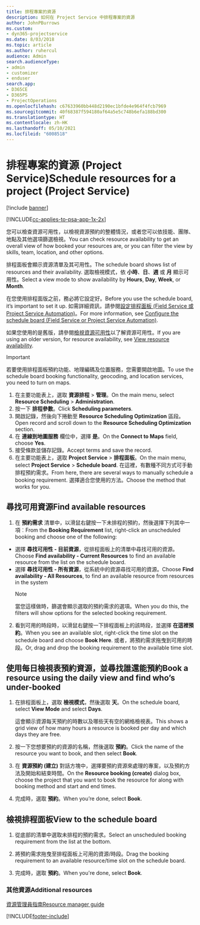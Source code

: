 ```yaml
---
title: 排程專案的資源
description: 如何在 Project Service 中排程專案的資源
author: JohnPBurrows
ms.custom:
- dyn365-projectservice
ms.date: 8/03/2018
ms.topic: article
ms.author: ruhercul
audience: Admin
search.audienceType:
- admin
- customizer
- enduser
search.app:
- D365CE
- D365PS
- ProjectOperations
ms.openlocfilehash: c67633960bb448d2190ec1bfde4e964f4fcb7969
ms.sourcegitcommit: 40f68387f594180af64a5e5c748b6efa188bd300
ms.translationtype: HT
ms.contentlocale: zh-HK
ms.lasthandoff: 05/10/2021
ms.locfileid: "6008518"
---
```

# <a name="schedule-resources-for-a-project-project-service"></a><span data-ttu-id="66ee8-103">排程專案的資源 (Project Service)</span><span class="sxs-lookup"><span data-stu-id="66ee8-103">Schedule resources for a project (Project Service)</span></span>

[!include [banner](../includes/psa-now-project-operations.md)]

[!INCLUDE[cc-applies-to-psa-app-1x-2x](../includes/cc-applies-to-psa-app-1x-2x.md)]

<span data-ttu-id="66ee8-104">您可以檢查資源可用性，以檢視資源預約的整體情況，或者您可以依技能、團隊、地點及其他選項篩選檢視。</span><span class="sxs-lookup"><span data-stu-id="66ee8-104">You can check resource availability to get an overall view of how booked your resources are, or you can filter the view by skills, team, location, and other options.</span></span>  
  
<span data-ttu-id="66ee8-105">排程面板會顯示資源清單及其可用性。</span><span class="sxs-lookup"><span data-stu-id="66ee8-105">The schedule board shows list of resources and their availability.</span></span> <span data-ttu-id="66ee8-106">選取檢視模式，依 **小時**、**日**、**週** 或 **月** 顯示可用性。</span><span class="sxs-lookup"><span data-stu-id="66ee8-106">Select a view mode to show availability by **Hours**, **Day**, **Week**, or **Month**.</span></span>  
  
<span data-ttu-id="66ee8-107">在您使用排程面版之前，務必將它設定好。</span><span class="sxs-lookup"><span data-stu-id="66ee8-107">Before you use the schedule board, it’s important to set it up.</span></span> <span data-ttu-id="66ee8-108">如需詳細資訊，請參閱[設定排程面板 (Field Service 或 Project Service Automation)](/dynamics365/field-service/configure-schedule-board)。</span><span class="sxs-lookup"><span data-stu-id="66ee8-108">For more information, see [Configure the schedule board (Field Service or Project Service Automation)](/dynamics365/field-service/configure-schedule-board).</span></span>
  
<span data-ttu-id="66ee8-109">如果您使用的是舊版，請參閱[檢視資源可用性](../psa/view-resource-availability.md)以了解資源可用性。</span><span class="sxs-lookup"><span data-stu-id="66ee8-109">If you are using an older version, for resource availability, see [View resource availability](../psa/view-resource-availability.md).</span></span>  

> [!IMPORTANT]
>  <span data-ttu-id="66ee8-110">若要使用排程面板預約功能、地理編碼及位置服務，您需要開啟地圖。</span><span class="sxs-lookup"><span data-stu-id="66ee8-110">To use the schedule board booking functionality, geocoding, and location services, you need to turn on maps.</span></span>  
> 
> 1. <span data-ttu-id="66ee8-111">在主要功能表上，選取 **資源排程** > **管理**。</span><span class="sxs-lookup"><span data-stu-id="66ee8-111">On the main menu, select **Resource Scheduling** > **Administration**.</span></span>  
> 2. <span data-ttu-id="66ee8-112">按一下 **排程參數**。</span><span class="sxs-lookup"><span data-stu-id="66ee8-112">Click **Scheduling parameters**.</span></span>  
> 3. <span data-ttu-id="66ee8-113">開啟記錄，然後向下捲動至 **Resource Scheduling Optimization** 區段。</span><span class="sxs-lookup"><span data-stu-id="66ee8-113">Open record and scroll down to the **Resource Scheduling Optimization** section.</span></span>  
> 4. <span data-ttu-id="66ee8-114">在 **連線到地圖服務** 欄位中，選擇 **是**。</span><span class="sxs-lookup"><span data-stu-id="66ee8-114">On the **Connect to Maps** field, choose **Yes**.</span></span>  
> 5. <span data-ttu-id="66ee8-115">接受條款並儲存記錄。</span><span class="sxs-lookup"><span data-stu-id="66ee8-115">Accept terms and save the record.</span></span>  
> 6. <span data-ttu-id="66ee8-116">在主要功能表上，選取 **Project Service** > **排程面板**。</span><span class="sxs-lookup"><span data-stu-id="66ee8-116">On the main menu, select **Project Service** > **Schedule board**.</span></span> <span data-ttu-id="66ee8-117">在這裡，有數種不同方式可手動排程預約需求。</span><span class="sxs-lookup"><span data-stu-id="66ee8-117">From here, there are several ways to manually schedule a booking requirement.</span></span> <span data-ttu-id="66ee8-118">選擇適合您使用的方法。</span><span class="sxs-lookup"><span data-stu-id="66ee8-118">Choose the method that works for you.</span></span>
  
## <a name="find-available-resources"></a><span data-ttu-id="66ee8-119">尋找可用資源</span><span class="sxs-lookup"><span data-stu-id="66ee8-119">Find available resources</span></span>

1.  <span data-ttu-id="66ee8-120">在 **預約需求** 清單中，以滑鼠右鍵按一下未排程的預約，然後選擇下列其中一項︰</span><span class="sxs-lookup"><span data-stu-id="66ee8-120">From the **Booking Requirement** list, right-click an unscheduled booking and choose one of the following:</span></span>  
  
- <span data-ttu-id="66ee8-121">選擇 **尋找可用性 - 目前資源**，從排程面板上的清單中尋找可用的資源。</span><span class="sxs-lookup"><span data-stu-id="66ee8-121">Choose **Find availability - Current Resources** to find an available resource from the list on the schedule board.</span></span>  
- <span data-ttu-id="66ee8-122">選擇 **尋找可用性 - 所有資源**，從系統中的資源尋找可用的資源。</span><span class="sxs-lookup"><span data-stu-id="66ee8-122">Choose **Find availability - All Resources**, to find an available resource from resources in the system</span></span>  
   > [!NOTE]
   >  <span data-ttu-id="66ee8-123">當您這樣做時，篩選會顯示選取的預約需求的選項。</span><span class="sxs-lookup"><span data-stu-id="66ee8-123">When you do this, the filters will show options for the selected booking requirement.</span></span>  
  
2. <span data-ttu-id="66ee8-124">看到可用的時段時，以滑鼠右鍵按一下排程面板上的該時段，並選擇 **在這裡預約**。</span><span class="sxs-lookup"><span data-stu-id="66ee8-124">When you see an available slot, right-click the time slot on the schedule board and choose **Book Here**.</span></span> <span data-ttu-id="66ee8-125">或者，將預約需求拖曳到可用的時段。</span><span class="sxs-lookup"><span data-stu-id="66ee8-125">Or, drag and drop the booking requirement to the available time slot.</span></span>  
  

## <a name="book-a-resource-using-the-daily-view-and-find-whos-under-booked"></a><span data-ttu-id="66ee8-126">使用每日檢視表預約資源，並尋找誰還能預約</span><span class="sxs-lookup"><span data-stu-id="66ee8-126">Book a resource using the daily view and find who’s under-booked</span></span>
  
1.  <span data-ttu-id="66ee8-127">在排程面板上，選取 **檢視模式**，然後選取 **天**。</span><span class="sxs-lookup"><span data-stu-id="66ee8-127">On the schedule board, select **View Mode** and select **Days**.</span></span>  
  
    <span data-ttu-id="66ee8-128">這會顯示資源每天預約的時數以及哪些天有空的網格檢視表。</span><span class="sxs-lookup"><span data-stu-id="66ee8-128">This shows a grid view of how many hours a resource is booked per day and which days they are free.</span></span>  
  
2.  <span data-ttu-id="66ee8-129">按一下您想要預約的資源的名稱，然後選取 **預約**。</span><span class="sxs-lookup"><span data-stu-id="66ee8-129">Click the name of the resource you want to book, and then select **Book**.</span></span>  
  
3.  <span data-ttu-id="66ee8-130">在 **資源預約 (建立)** 對話方塊中，選擇要預約資源來處理的專案，以及預約方法及開始和結束時間。</span><span class="sxs-lookup"><span data-stu-id="66ee8-130">On the **Resource booking (create)** dialog box, choose the project that you want to book the resource for along with booking method and start and end times.</span></span>  
  
4.  <span data-ttu-id="66ee8-131">完成時，選取 **預約**。</span><span class="sxs-lookup"><span data-stu-id="66ee8-131">When you’re done, select **Book**.</span></span>  
  
## <a name="view-to-the-schedule-board"></a><span data-ttu-id="66ee8-132">檢視排程面板</span><span class="sxs-lookup"><span data-stu-id="66ee8-132">View to the schedule board</span></span>
  
1.  <span data-ttu-id="66ee8-133">從底部的清單中選取未排程的預約需求。</span><span class="sxs-lookup"><span data-stu-id="66ee8-133">Select an unscheduled booking requirement from the list at the bottom.</span></span>  
  
2.  <span data-ttu-id="66ee8-134">將預約需求拖曳至排程面板上可用的資源/時段。</span><span class="sxs-lookup"><span data-stu-id="66ee8-134">Drag the booking requirement to an available resource/time slot on the schedule board.</span></span>  
  
3.  <span data-ttu-id="66ee8-135">完成時，選取 **預約**。</span><span class="sxs-lookup"><span data-stu-id="66ee8-135">When you're done, select **Book**.</span></span>  
  
### <a name="additional-resources"></a><span data-ttu-id="66ee8-136">其他資源</span><span class="sxs-lookup"><span data-stu-id="66ee8-136">Additional resources</span></span>  
 [<span data-ttu-id="66ee8-137">資源管理員指南</span><span class="sxs-lookup"><span data-stu-id="66ee8-137">Resource manager guide</span></span>](../psa/resource-manager-guide.md)


[!INCLUDE[footer-include](../includes/footer-banner.md)]